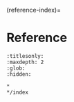 (reference-index)=
# Reference

```{toctree}
:titlesonly:
:maxdepth: 2
:glob:
:hidden:

*
*/index
```

